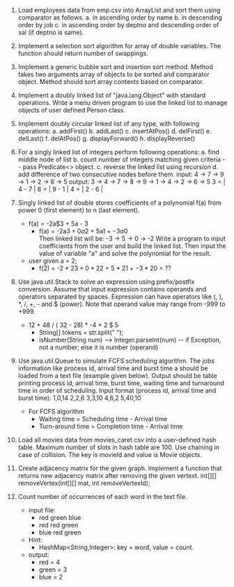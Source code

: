 1. Load employees data from emp.csv into ArrayList<Emp> and sort them using comparator as follows.
	a. in ascending order by name
	b. in descending order by job
	c. in ascending order by deptno and descending order of sal (if deptno is same).
	
2. Implement a selection sort algorithm for array of double variables. The function should return number of swappings.

3. Implement a generic bubble sort and insertion sort method. Method takes two arguments array of objects to be sorted and comparator object. Method should sort array contents based on comparator.

4. Implement a doubly linked list of "java.lang.Object" with standard operations. Write a menu driven program to use the linked list to manage objects of user defined Person class.

5. Implement doubly circular linked list of any type, with following operations:
	a. addFirst()
	b. addLast()
	c. insertAtPos()
	d. delFirst()
	e. delLast()
	f. delAtPos()
	g. displayForward()
	h. displayReverse()

6. For a singly linked list of integers perform following operations:
	a. find middle node of list
	b. count number of integers matching given criteria -- pass Predicate<> object.
	c. reverse the linked list using recursion
	d. add difference of two consecutive nodes before them.
		input: 4 -> 7 -> 9 -> 1 -> 2 -> 6 -> 5
		output: 3 -> 4 -> 7 -> 8 -> 9 -> 1 -> 4 -> 2 -> 6 -> 5
			3 = | 4 - 7 |
			8 = | 9 - 1 |
			4 = | 2 - 6 |

7. Singly linked list of double stores coefficients of a polynomial f(a) from power 0 (first element) to n (last element).
	* f(a) = -2a$3 + 5a - 3
		* f(a) = -2a$3 + 0a$2 + 5a$1 + -3a$0  
	Then linked list will be: -3 -> 5 -> 0 -> -2
   Write a program to input coefficients from the user and build the linked list. Then input the value of variable "a" and solve the polynomial for the result.
	* user given a = 2;
		* f(2) = -2 * 2$3 + 0 * 2$2 + 5 * 2$1 + -3 * 2$0 = ??

8. Use java.util.Stack to solve an expression using prefix/postfix conversion. Assume that input expression contains operands and operators separated by spaces. Expression can have operators like (, ), *, /, +, - and $ (power). Note that operand value may range from -999 to +999.
	* 12 + 48 / ( 32 - 28) * -4 + 2 $ 5
		* String[] tokens = str.split(" ");
		* isNumber(String num) --> Integer.parseInt(num) -- if Exception, not a number; else it is number (operand) 

9. Use java.util.Queue to simulate FCFS scheduling algorithm. The jobs information like process id, arrival time and burst time a should be loaded from a text file (example given below). Output should be table printing process id, arrival time, burst time, waiting time and turnaround time in order of scheduling.
   Input format (process id, arrival time and burst time):
	1,0,14
	2,2,6
	3,3,10
	4,6,2
	5,40,10
   * For FCFS algorithm
		* Waiting time = Scheduling time - Arrival time
		* Turn-around time = Completion time - Arrival time

10. Load all movies data from movies_caret.csv into a user-defined hash table. Maximum number of slots in hash table are 100. Use chaining in case of collision. The key is movieId and value is Movie objects.

11. Create adjacency matrix for the given graph. Implement a function that returns new adjacency matrix after removing the given vertext.
	int[][] removeVertex(int[][] mat, int removeVertexId);

12. Count number of occurrences of each word in the text file.
	* input file:
		* red green blue
		* red red green
		* blue red green
	* Hint:
		* HashMap<String,Integer>: key = word, value = count.
	* output:
		* red = 4
		* green = 3
		* blue = 2

